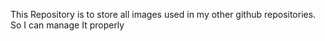 This Repository is to store all images used in my other github repositories.
So I can manage It properly 
